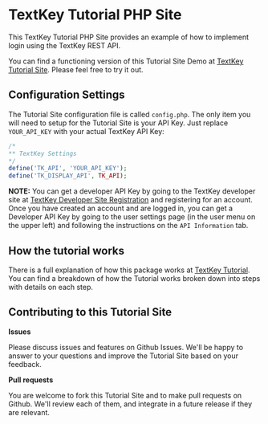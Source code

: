 TextKey Tutorial PHP Site
=========================

This TextKey Tutorial PHP Site provides an example of how to implement login using the TextKey REST API.

You can find a functioning version of this Tutorial Site Demo at [TextKey Tutorial Site](http://developer.textkey.com/tutorial_demo/). Please feel free to try it out.

Configuration Settings
----------------------

The Tutorial Site configuration file is called `config.php`. The only item you will need to setup for the Tutorial Site is your API Key. Just replace `YOUR_API_KEY` with your actual TextKey API Key:

```php
/*
** TextKey Settings
*/
define('TK_API', 'YOUR_API_KEY');
define('TK_DISPLAY_API', TK_API);
```
**NOTE:** You can get a developer API Key by going to the TextKey developer site at [TextKey Developer Site Registration](http://developer.textkey.com/register.php) and registering for an account. Once you have created an account and are logged in, you can get a Developer API Key by going to the user settings page (in the user menu on the upper left) and following the instructions on the `API Information` tab.

How the tutorial works 
----------------------

There is a full explanation of how this package works at [TextKey Tutorial](http://localhost/textkey/developersite/apitextkeytutorials.php). You can find a breakdown of how the Tutorial works broken down into steps with details on each step.

Contributing to this Tutorial Site
----------------------------------

**Issues**

Please discuss issues and features on Github Issues. We'll be happy to answer to your questions and improve the Tutorial Site based on your feedback.

**Pull requests**

You are welcome to fork this Tutorial Site and to make pull requests on Github. We'll review each of them, and integrate in a future release if they are relevant.
